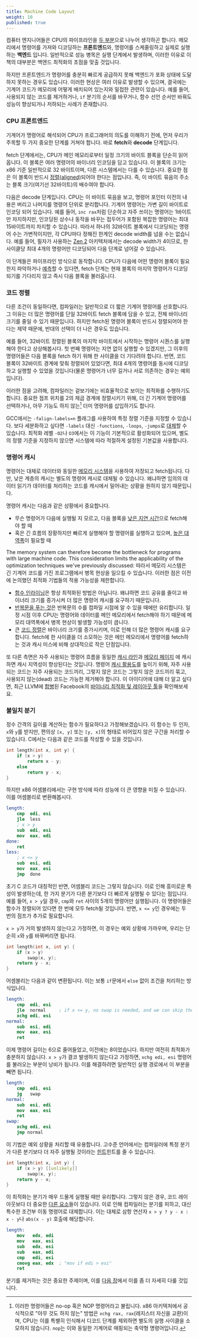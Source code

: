 ```yaml
---
title: Machine Code Layout
weight: 10
published: true
---
```


컴퓨터 엔지니어들은 CPU의 파이프라인을 [두 부분](/hpc/pipelining)으로 나누어 생각하곤 합니다. 메모리에서 명령어를 가져와 디코딩하는 **프론트엔드**와, 명령어를 스케줄링하고 실제로 실행하는 **백엔드** 입니다. 일반적으로 성능 병목은 실행 단계에서 발생하며, 이러한 이유로 이 책의 대부분은 백엔드 최적화의 초점을 맞출 것입니다.

하지만 프론트엔드가 명령어를 충분히 빠르게 공급하지 못해 백엔드가 포화 상태에 도달하지 못하는 경우도 있습니다. 이러한 현상은 여러 이유로 발생할 수 있으며, 결국에는 기계어 코드가 메모리에 어떻게 배치되어 있는지와 밀접한 관련이 있습니다. 예를 들어, 사용되지 않는 코드를 제거하거나, `if` 분기의 순서를 바꾸거나, 함수 선언 순서만 바꿔도 성능이 향상되거나 저하되는 사례가 존재합니다.

### CPU 프론트엔드

기계어가 명령어로 해석되어 CPU가 프로그래머의 의도를 이해하기 전에, 먼저 우리가 주목할 두 가지 중요한 단계를 거쳐야 합니다. 바로 **fetch**와 **decode** 단계입니다.

fetch 단계에서는, CPU가 메인 메모리로부터 일정 크기의 바이트 블록을 단순히 읽어옵니다. 이 블록은 여러 명령어의 바이너리 인코딩을 담고 있습니다. 이 블록의 크기는 x86 기준 일반적으로 32 바이트이며, 다른 시스템에서는 다를 수 있습니다. 중요한 점은 이 블록이 반드시 [정렬(aligned)](/hpc/cpu-cache/cache-lines)되어야 한다는 점입니다. 즉, 이 바이트 묶음의 주소는 블록 크기(여기선 32바이트)의 배수여야 합니다.

<!-- todo: what happens when an instruction crosses the boundary? -->

다음은 decode 단계입니다. CPU는 이 바이트 묶음을 보고, 명령어 포인터 이전의 내용은 버리고 나머지를 명령어 단위로 분리합니다. 기계어 명령어는 가변 길이 바이트로 인코딩 되어 있습니다. 예를 들어, `inc rax`처럼 단순하고 자주 쓰이는 명령어는 1바이트만 차지하지만, 인코딩된 상수나 동작을 바꾸는  접두어가 포함된 복잡한 명령어는 최대 15바이트까지 차지할 수 있습니다. 따라서 하나의 32바이트 블록에서 디코딩되는 명령어 수는 가변적이지만, 각 CPU마다 정해진 한계인 decode width를 넘을 수는 없습니다. 예를 들어, 필자가 사용하는 [Zen 2](https://en.wikichip.org/wiki/amd/microarchitectures/zen_2) 아키텍처에서는 decode width가 4이므로, 한 사이클당 최대 4개의 명령어만 디코딩되어 다음 단계로 넘어갈 수 있습니다.

이 단계들은 파이프라인 방식으로 동작합니다. CPU가 다음에 어떤 명령어 블록이 필요한지 파악하거나 [예측](/hpc/pipelining/branching/)할 수 있다면, fetch 단계는 현재 블록의 마지막 명령어가 디코딩되기를 기다리지 않고 즉시 다음 블록을 불러옵니다.

<!--

Decoded Stream Buffer (DSB)

Loop Stream Detector (LSD)

-->

### 코드 정렬

다른 조건이 동일하다면, 컴파일러는 일반적으로 더 짧은 기계어 명령어를 선호합니다. 그 이유는 더 많은 명령어를 단일 32바이트 fetch 블록에 담을 수 있고, 전체 바이너리 크기를 줄일 수 있기 때문입니다. 하지만 fetch된 명령어 블록이 반드시 정렬되어야 한다는 제약 때문에, 반대의 선택이 더 나은 경우도 있습니다.

예를 들어, 32바이트 정렬된 블록의 마지막 바이트에서 시작하는 명령어 시퀀스를 실행해야 한다고 상상해봅시다. 첫 번째 명령어는 지연 없이 실행할 수 있겠지만, 그 이후의 명령어들은 다음 블록을 fetch 하기 위해 한 사이클을 더 기다려야 합니다. 반면, 코드 블록이 32바이트 경계에 맞춰 정렬되어 있었다면, 최대 4개의 명령어를 동시에 디코딩하고 실행할 수 있었을 것입니다(물론 명령어가 너무 길거나 서로 의존하는 경우는 예외입니다).

이러한 점을 고려해, 컴파일러는 겉보기에는 비효율적으로 보이는 최적화를 수행하기도 합니다. 중요한 점프 위치를 2의 제곱 경계에 정렬시키기 위해, 더 긴 기계어 명령어를 선택하거나, 아무 기능도 하지 않는[^nop] 더미 명령어를 삽입하기도 합니다.

[^nop]: 이러한 명령어들은 no-op 혹은 NOP 명령어라고 불립니다. x86 아키텍처에서 공식적으로 "아무 것도 하지 않는" 방법은 `xchg rax, rax`(레지스터 자신을 교환)이며, CPU는 이를 특별히 인식해서 디코드 단계를 제외하면 별도의 실행 사이클을 소모하지 않습니다. `nop`는 이와 동일한 기계어로 매핑되는 축약형 명령어입니다.

GCC에서는 `-falign-labels=n` 플래그를 사용하여 특정 정렬 기준을 지정할 수 있습니다. 보다 세분화하고 싶다면 `-labels` 대신 `-functions`, `-loops`, `-jumps`로 [대체](https://gcc.gnu.org/onlinedocs/gcc/Optimize-Options.html)할 수 있습니다. 최적화 레벨 `-O2`나 `O3`에서는 이 기능이 기본적으로 활성화되어 있으며, 별도의 정렬 기준을 지정하지 않으면 시스템에 따라 적절하게 설정된 기본값을 사용합니다.

<!-- Having to decode a bunch of extra NOPs is usually not a problem. -->

### 명령어 캐시

명령어는 대체로 데이터와 동일한 [메모리 시스템](/hpc/cpu-cache)을 사용하여 저장되고 fetch됩니다. 다만, 낮은 계층의 캐시는 별도의 명령어 캐시로 대체될 수 있습니다. 왜냐하면 임의의 데이터 읽기가 데이터를 처리하는 코드를 캐시에서 밀어내는 상황을 원하지 않기 때문입니다.

명령어 캐시는 다음과 같은 상황에서 중요합니다.

- 무슨 명령어가 다음에 실행될 지 모르고, 다음 블록을 [낮은 지연 시간](/hpc/cpu-cache/latency)으로 fetch해야 할 때
- 혹은 긴 흐름의 장황하지만 빠르게 실행해야 할 명령어를 실행하고 있으며, [높은 대역폭](/hpc/cpu-cache/bandwidth)이 필요할 때

The memory system can therefore become the bottleneck for programs with large machine code. This consideration limits the applicability of the optimization techniques we've previously discussed:
따라서 메모리 시스템은 긴 기계어 코드를 가진 프로그램에서 병목 현상을 일으킬 수 있습니다. 이러한 점은 이전에 논의했던 최적화 기법들의 적용 가능성을 제한합니다.

- [함수 인라이닝](../functions)은 항상 최적화된 방법은 아닙니다. 왜냐하면 코드 공유를 줄이고 바이너리 크기를 증가시켜 더 많은 명령어 캐시를 요구하기 때문입니다.
- [반복문을 푸는 것](../loops)은 반복문의 수를 컴파일 시점에 알 수 있을 때에만 유리합니다. 일정 시점 이후 CPU는 명령어와 데이터를 메인 메모리에서 fetch해야 하기 때문에 메모리 대역폭에서 병목 현상이 발생할 가능성이 큽니다.
- 큰 [코드 정렬](#code-alignment)은 바이너리 크기를 증가시키며, 이로 인해 더 많은 명령어 캐시를 요구합니다. fetch에 한 사이클을 더 소모하는 것은 메인 메모리에서 명령어를 fetch하는 것과 캐시 미스에 비해 상대적으로 작은 단점입니다. 

또 다른 측면은 자주 사용되는 명령어 흐름을 동일한 [캐시 라인](/hpc/cpu-cache/cache-lines)과 [메모리 페이지](/hpc/cpu-cache/paging) 에 캐시하면 캐시 지역성이 향상된다는 것입니다. 명령어 [캐시 활용도](/hpc/external-memory/locality)를 높이기 위해, 자주 사용되는 코드는 자주 사용되는 코드끼리, 그렇지 않은 코드는 그렇지 않은 코드끼리 묶고, 사용되지 않는(dead) 코드는 가능한 제거해야 합니다. 이 아이디어에 대해 더 알고 싶다면, 최근 LLVM에 [합병](https://github.com/llvm/llvm-project/commit/4c106cfdf7cf7eec861ad3983a3dd9a9e8f3a8ae)된 Facebook의 [바이너리 최적화 및 레이아웃 툴](https://engineering.fb.com/2018/06/19/data-infrastructure/accelerate-large-scale-applications-with-bolt/)을 확인해보세요.

### 불일치 분기

정수 간격의 길이를 계산하는 함수가 필요하다고 가정해보겠습니다. 이 함수는 두 인자, `x`와 `y`를 받지만, 편의상 `[x, y]` 또는 `[y, x]`의 형태로 비어있지 않은 구간을 처리할 수 있습니다. C에서는 다음과 같은 코드를 작성할 수 있을 것입니다.

```c++
int length(int x, int y) {
    if (x > y)
        return x - y;
    else
        return y - x;
}
```

하지만 x86 어셈블리에서는 구현 방식에 따라 성능에 더 큰 영향을 미칠 수 있습니다. 이를 어셈블리로 변환해봅시다.

```nasm
length:
    cmp  edi, esi
    jle  less
    ; x > y
    sub  edi, esi
    mov  eax, edi
done:
    ret
less:
    ; x <= y
    sub  esi, edi
    mov  eax, esi
    jmp  done
```

초기 C 코드가 대칭적인 반면, 어셈블리 코드는 그렇지 않습니다. 이로 인해 흥미로운 특성이 발생하는데, 한 가지 분기가 다른 분기보다 더 빠르게 실행될 수 있다는 점입니다. 예를 들어, `x > y`일 경우, `cmp`와 `ret` 사이의 5개의 명령어만 실행됩니다. 이 명령어들은 함수가 정렬되어 있다면 한 번에 모두 fetch될 것입니다. 반면, `x <= y`인 경우에는 두 번의 점프가 추가로 필요합니다. 

`x > y`가 거의 발생하지 않는다고 가정하면, 이 경우는 예외 상황에 가까우며, 우리는 단순히 `x`와 `y`를 바꿔버리면 됩니다.

```c++
int length(int x, int y) {
    if (x > y)
        swap(x, y);
    return y - x;
}
```

어셈블리는 다음과 같이 변환됩니다. 이는 보통 `if`문에서 `else` 없이 조건을 처리하는 방식입니다.

```nasm
length:
    cmp  edi, esi
    jle  normal     ; if x <= y, no swap is needed, and we can skip the xchg
    xchg edi, esi
normal:
    sub  esi, edi
    mov  eax, esi
    ret
```

이제 명령어 길이는 6으로 줄어들었고, 이전에는 8이었습니다. 하지만 여전히 최적화가 충분하지 않습니다. `x > y`가 결코 발생하지 않는다고 가정하면, `xchg edi, esi` 명령어를 불러오는 부분이 낭비가 됩니다. 이를 해결하려면 일반적인 실행 경로에서 이 부분을 빼면 됩니다.

```nasm
length:
    cmp  edi, esi
    jg   swap
normal:
    sub  esi, edi
    mov  eax, esi
    ret
swap:
    xchg edi, esi
    jmp normal
```

이 기법은 예외 상황을 처리할 때 유용합니다. 고수준 언어에서는 컴파일러에 특정 분기가 다른 분기보다 더 자주 실행될 것이라는 [힌트](/hpc/compilation/situational)힌트를 줄 수 있습니다.

```c++
int length(int x, int y) {
    if (x > y) [[unlikely]]
        swap(x, y);
    return y - x;
}
```

이 최적화는 분기가 매우 드물게 실행될 때만 유리합니다. 그렇지 않은 경우, 코드 레이아웃보다 더 중요한 [다른 요소](/hpc/pipelining/hazards)들이 있습니다. 이로 인해 컴파일러는 분기를 피하고, 대신 특수한 조건부 이동 명령어로  대체합니다. 이는 대체로 삼항 연산자 `x > y ? y - x : x - y`나 `abs(x - y)` 호출에 해당합니다.

```nasm
length:
    mov   edx, edi
    mov   eax, esi
    sub   edx, esi
    sub   eax, edi
    cmp   edi, esi
    cmovg eax, edx  ; "mov if edi > esi"
    ret
```


분기를 제거하는 것은 중요한 주제이며, 이를 [다음 장](/hpc/pipelining/branching)에서 이를 좀 더 자세히 다룰 것입니다.

<!--

This architecture peculiarity

When you have branches in your code, there is a variability in how you can place their instruction sequences in the memory — and surprisingly, .

```nasm
length:
    mov   edx, edi
    mov   eax, esi
    sub   edx, esi
    sub   eax, edi
    cmp   edi, esi
    cmovg eax, edx  ; "mov if edi > esi"
    ret
```

Granted that `x > y` never or almost never happens, the branchy variant will be 2 instructions shorter.

https://godbolt.org/z/bb3a3ahdE

(The compiler can't optimize it because it's technically [not allowed to](/hpc/compilation/contracts): despite `y - x` being valid, `x - y` could over/underflow, causing undefined behavior. Although fully correct, I guess the compiler just doesn't date executing it.)

We will spend [much of the next chapter](/hpc/pipelining/branching) discussing it in more detail.

You don't have to decode the things you are not going to execute anyway.

In general, you want to, and put rarely executed code away — even in the case of if-without-else patterns.

-->
